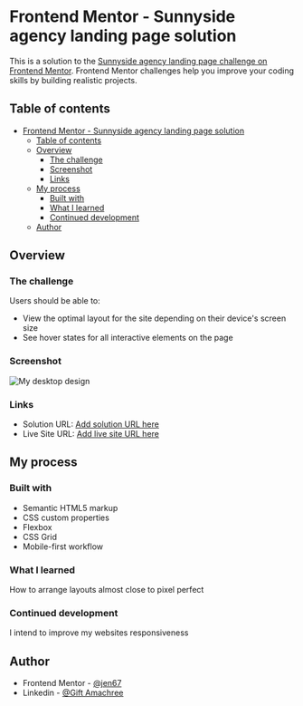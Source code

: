 # Frontend Mentor - Sunnyside agency landing page solution

This is a solution to the [Sunnyside agency landing page challenge on Frontend Mentor](https://www.frontendmentor.io/challenges/sunnyside-agency-landing-page-7yVs3B6ef). Frontend Mentor challenges help you improve your coding skills by building realistic projects.

## Table of contents

- [Frontend Mentor - Sunnyside agency landing page solution](#frontend-mentor---sunnyside-agency-landing-page-solution)
  - [Table of contents](#table-of-contents)
  - [Overview](#overview)
    - [The challenge](#the-challenge)
    - [Screenshot](#screenshot)
    - [Links](#links)
  - [My process](#my-process)
    - [Built with](#built-with)
    - [What I learned](#what-i-learned)
    - [Continued development](#continued-development)
  - [Author](#author)

## Overview

### The challenge

Users should be able to:

- View the optimal layout for the site depending on their device's screen size
- See hover states for all interactive elements on the page

### Screenshot

![My desktop design](./design/My%20desktop%20design.png)

### Links

- Solution URL: [Add solution URL here](https://github.com/jen67/hosting/tree/main/sunnyside-agency-landing-page-main)
- Live Site URL: [Add live site URL here](https://jen67.github.io/hosting/sunnyside-agency-landing-page-main/index.html)

## My process

### Built with

- Semantic HTML5 markup
- CSS custom properties
- Flexbox
- CSS Grid
- Mobile-first workflow

### What I learned

How to arrange layouts almost close to pixel perfect

### Continued development

I intend to improve my websites responsiveness

## Author

- Frontend Mentor - [@jen67](https://www.frontendmentor.io/profile/jen67)
- Linkedin - [@Gift Amachree](https://www.linkedin.com/in/gift-amachree-8a523623b/)
